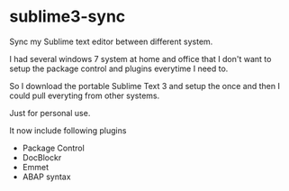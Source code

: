 sublime3-sync
=============

Sync my Sublime text editor between different system.

I had several windows 7 system at home and office that I don't want to setup the package control and plugins everytime I need to.

So I download the portable Sublime Text 3 and setup the once and then I could pull everyting from other systems.

Just for personal use.

It now include following plugins
- Package Control
- DocBlockr
- Emmet
- ABAP syntax
